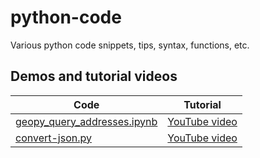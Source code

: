 # python-code
Various python code snippets, tips, syntax, functions, etc.

## Demos and tutorial videos
Code | Tutorial
--- | ---
[geopy_query_addresses.ipynb](https://github.com/tiffsea/python-code/blob/master/demos/geopy_query_addresses.ipynb) | [YouTube video](https://www.youtube.com/watch?v=gJMHbW3MK2w)
[convert-json.py](https://github.com/tiffsea/python-code/blob/master/demos/convert-json.py) | [YouTube video](https://youtu.be/UaPeWyo6ejo)

